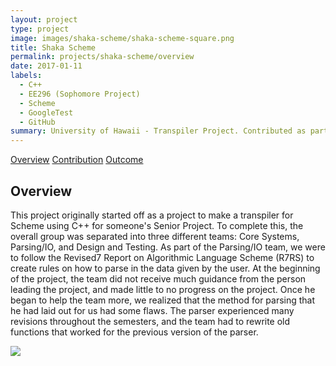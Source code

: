 ```yaml
---
layout: project
type: project
image: images/shaka-scheme/shaka-scheme-square.png
title: Shaka Scheme
permalink: projects/shaka-scheme/overview
date: 2017-01-11
labels:
  - C++
  - EE296 (Sophomore Project)
  - Scheme
  - GoogleTest
  - GitHub
summary: University of Hawaii - Transpiler Project. Contributed as part of the Parsing/IO team to create a REPL for a basic Scheme interpretter using C++.
---
```


<div class="ui three item menu">
  <a href="/projects/shaka-scheme/overview" class="active item">Overview</a>
  <a href="/projects/shaka-scheme/contribution" class="item">Contribution</a>
  <a href="/projects/shaka-scheme/outcome" class="item">Outcome</a>
</div>

<h2>Overview</h2>
<p>
This project originally started off as a project to make a transpiler for Scheme using C++ for someone's Senior Project. To complete this, the overall group was separated into three different teams: Core Systems, Parsing/IO, and Design and Testing. As part of the Parsing/IO team, we were to follow the Revised7 Report on Algorithmic Language Scheme (R7RS) to create rules on how to parse in the data given by the user. At the beginning of the project, the team did not receive much guidance from the person leading the project, and made little to no progress on the project. Once he began to help the team more, we realized that the method for parsing that he had laid out for us had some flaws. The parser experienced many revisions throughout the semesters, and the team had to rewrite old functions that worked for the previous version of the parser.
</p>

<img class="ui centered rounded image" src="/shaka-scheme/shaka-scheme_sample.png">

